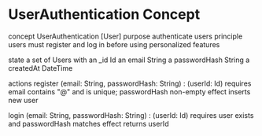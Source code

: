 # UserAuthentication Concept

concept UserAuthentication [User]
purpose authenticate users
principle users must register and log in before using personalized features

state
  a set of Users with
    an _id Id
    an email String
    a passwordHash String
    a createdAt DateTime

actions
  register (email: String, passwordHash: String) : (userId: Id)
    requires email contains "@" and is unique; passwordHash non-empty
    effect inserts new user

  login (email: String, passwordHash: String) : (userId: Id)
    requires user exists and passwordHash matches
    effect returns userId
